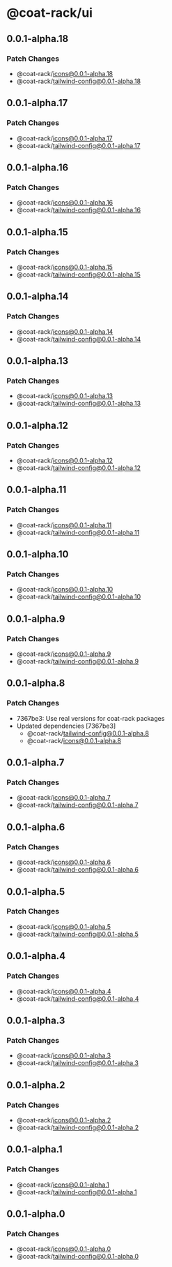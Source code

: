 # @coat-rack/ui

## 0.0.1-alpha.18

### Patch Changes

- @coat-rack/icons@0.0.1-alpha.18
- @coat-rack/tailwind-config@0.0.1-alpha.18

## 0.0.1-alpha.17

### Patch Changes

- @coat-rack/icons@0.0.1-alpha.17
- @coat-rack/tailwind-config@0.0.1-alpha.17

## 0.0.1-alpha.16

### Patch Changes

- @coat-rack/icons@0.0.1-alpha.16
- @coat-rack/tailwind-config@0.0.1-alpha.16

## 0.0.1-alpha.15

### Patch Changes

- @coat-rack/icons@0.0.1-alpha.15
- @coat-rack/tailwind-config@0.0.1-alpha.15

## 0.0.1-alpha.14

### Patch Changes

- @coat-rack/icons@0.0.1-alpha.14
- @coat-rack/tailwind-config@0.0.1-alpha.14

## 0.0.1-alpha.13

### Patch Changes

- @coat-rack/icons@0.0.1-alpha.13
- @coat-rack/tailwind-config@0.0.1-alpha.13

## 0.0.1-alpha.12

### Patch Changes

- @coat-rack/icons@0.0.1-alpha.12
- @coat-rack/tailwind-config@0.0.1-alpha.12

## 0.0.1-alpha.11

### Patch Changes

- @coat-rack/icons@0.0.1-alpha.11
- @coat-rack/tailwind-config@0.0.1-alpha.11

## 0.0.1-alpha.10

### Patch Changes

- @coat-rack/icons@0.0.1-alpha.10
- @coat-rack/tailwind-config@0.0.1-alpha.10

## 0.0.1-alpha.9

### Patch Changes

- @coat-rack/icons@0.0.1-alpha.9
- @coat-rack/tailwind-config@0.0.1-alpha.9

## 0.0.1-alpha.8

### Patch Changes

- 7367be3: Use real versions for coat-rack packages
- Updated dependencies [7367be3]
  - @coat-rack/tailwind-config@0.0.1-alpha.8
  - @coat-rack/icons@0.0.1-alpha.8

## 0.0.1-alpha.7

### Patch Changes

- @coat-rack/icons@0.0.1-alpha.7
- @coat-rack/tailwind-config@0.0.1-alpha.7

## 0.0.1-alpha.6

### Patch Changes

- @coat-rack/icons@0.0.1-alpha.6
- @coat-rack/tailwind-config@0.0.1-alpha.6

## 0.0.1-alpha.5

### Patch Changes

- @coat-rack/icons@0.0.1-alpha.5
- @coat-rack/tailwind-config@0.0.1-alpha.5

## 0.0.1-alpha.4

### Patch Changes

- @coat-rack/icons@0.0.1-alpha.4
- @coat-rack/tailwind-config@0.0.1-alpha.4

## 0.0.1-alpha.3

### Patch Changes

- @coat-rack/icons@0.0.1-alpha.3
- @coat-rack/tailwind-config@0.0.1-alpha.3

## 0.0.1-alpha.2

### Patch Changes

- @coat-rack/icons@0.0.1-alpha.2
- @coat-rack/tailwind-config@0.0.1-alpha.2

## 0.0.1-alpha.1

### Patch Changes

- @coat-rack/icons@0.0.1-alpha.1
- @coat-rack/tailwind-config@0.0.1-alpha.1

## 0.0.1-alpha.0

### Patch Changes

- @coat-rack/icons@0.0.1-alpha.0
- @coat-rack/tailwind-config@0.0.1-alpha.0
